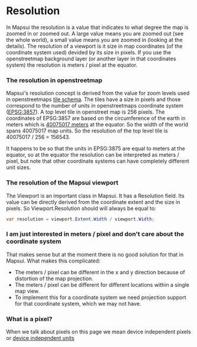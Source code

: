 # Resolution

In Mapsui the resolution is a value that indicates to what degree the map is zoomed in or zoomed out. A large value means you are zoomed out (see the whole world), a small value means you are zoomed in (looking at the details). The resolution of a viewport is it size in map coordinates (of the coordinate system used) devided by its size in pixels. If you use the openstreetmap background layer (or another layer in that coordinates system) the resolution is meters / pixel at the equator.

### The resolution in openstreetmap
Mapsui's resolution concept is derived from the value for zoom levels used in openstreetmaps [tile schema](https://wiki.openstreetmap.org/wiki/Zoom_levels). The tiles have a size in pixels and those correspond to the number of units in openstreetmaps coordinate system ([EPSG:3857](https://epsg.io/3857)).  A top level tile in openstreet map is 256 pixels. The coordinates of EPSG:3857 are based on the circumference of the earth in meters which is [40075017 meters](https://en.wikipedia.org/wiki/Earth%27s_circumference) at the equator. So the width of the world spans 40075017 map units. So the resolution of the top level tile is 40075017 / 256 = 156543.

It happens to be so that the units in EPSG:3875 are equal to meters at the equator, so at the equator the resolution can be interpreted as meters / pixel, but note that other coordinate systems can have completely different unit sizes. 

### The resolution of the Mapsui viewport
The Viewport is an important class in Mapsui. It has a Resolution field. Its value can be directly derived from the coordinate extent and the size in pixels. So Viewport.Resolution should will always be equal to:
```csharp
var resolution = viewport.Extent.Width / viewport.Width;
```

### I am just interested in meters / pixel and don't care about the coordinate system
That makes sense but at the moment there is no good solution for that in Mapsui. What makes this complicated:
- The meters / pixel can be different in the x and y direction because of distortion of the map projection.
- The meters / pixel can be different for different locations within a single map view.
- To implement this for a coordinate system we need projection support for that coordinate system, which we may not have. 

### What is a pixel?
When we talk about pixels on this page we mean device independent pixels or [device independent units](device-independent-units.md) 

